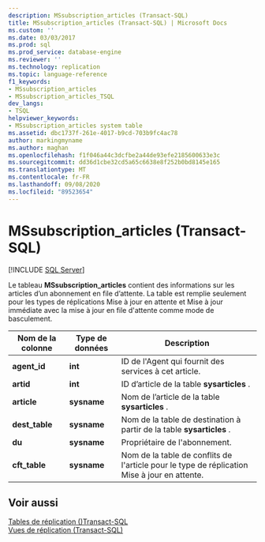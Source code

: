 ```yaml
---
description: MSsubscription_articles (Transact-SQL)
title: MSsubscription_articles (Transact-SQL) | Microsoft Docs
ms.custom: ''
ms.date: 03/03/2017
ms.prod: sql
ms.prod_service: database-engine
ms.reviewer: ''
ms.technology: replication
ms.topic: language-reference
f1_keywords:
- MSsubscription_articles
- MSsubscription_articles_TSQL
dev_langs:
- TSQL
helpviewer_keywords:
- MSsubscription_articles system table
ms.assetid: dbc1737f-261e-4017-b9cd-703b9fc4ac78
author: markingmyname
ms.author: maghan
ms.openlocfilehash: f1f046a44c3dcfbe2a44de93efe2185600633e3c
ms.sourcegitcommit: dd36d1cbe32cd5a65c6638e8f252b0bd8145e165
ms.translationtype: MT
ms.contentlocale: fr-FR
ms.lasthandoff: 09/08/2020
ms.locfileid: "89523654"
---
```

# <a name="mssubscription_articles-transact-sql"></a>MSsubscription_articles (Transact-SQL)
[!INCLUDE [SQL Server](../../includes/applies-to-version/sqlserver.md)]

  Le tableau **MSsubscription_articles** contient des informations sur les articles d’un abonnement en file d’attente. La table est remplie seulement pour les types de réplications Mise à jour en attente et Mise à jour immédiate avec la mise à jour en file d'attente comme mode de basculement.  
  
|Nom de la colonne|Type de données|Description|  
|-----------------|---------------|-----------------|  
|**agent_id**|**int**|ID de l'Agent qui fournit des services à cet article.|  
|**artid**|**int**|ID d’article de la table **sysarticles** .|  
|**article**|**sysname**|Nom de l’article de la table **sysarticles** .|  
|**dest_table**|**sysname**|Nom de la table de destination à partir de la table **sysarticles** .|  
|**du**|**sysname**|Propriétaire de l'abonnement.|  
|**cft_table**|**sysname**|Nom de la table de conflits de l'article pour le type de réplication Mise à jour en attente.|  
  
## <a name="see-also"></a>Voir aussi  
 [Tables de réplication &#40;&#41;Transact-SQL ](../../relational-databases/system-tables/replication-tables-transact-sql.md)   
 [Vues de réplication &#40;Transact-SQL&#41;](../../relational-databases/system-views/replication-views-transact-sql.md)  
  
  
